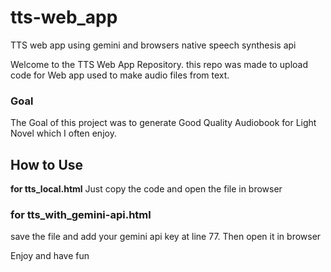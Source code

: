 # tts-web_app
TTS web app using gemini and browsers native speech synthesis api


Welcome to the TTS Web App Repository. this repo was made to upload code for Web app used to make audio files from text.

### Goal 
The Goal of this project was to generate Good Quality Audiobook for Light Novel which I often enjoy.

## How to Use
**for tts_local.html**
Just copy the code and open the file in browser


### for tts_with_gemini-api.html
save the file and add your gemini api key at line 77. Then open it in browser

Enjoy and have fun
